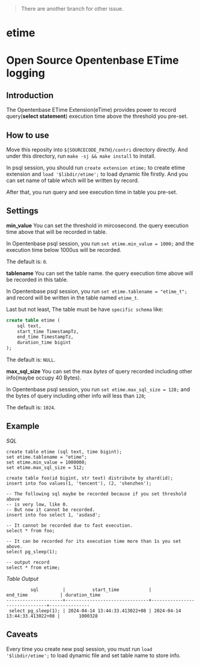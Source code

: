 > There are another branch for other issue.
# etime 
# Open Source Opentenbase ETime logging

## Introduction
The Opentenbase ETime Extension(eTime) provides power to record query(**select statement**) execution time above the threshold you pre-set.

## How to use
Move this reposity into `${SOURCECODE_PATH}/contri` directory directly.  And under this directory, run `make -sj && make install` to install.

In psql session, you should run `create extension etime;` to create etime extension and `load '$libdir/etime';` to load dynamic file firstly.  And you can set name of table which will be written by record.

After that, you run query and see execution time in table you pre-set.

## Settings
**min_value**
You can set the threshold in mircosecond.  the query execution time above that will be recorded in table.

In Opentenbase psql session, you run `set etime.min_value = 1000;` and the execution time below 1000us will be recorded.

The default is: `0`.

**tablename**
You can set the table name.  the query execution time above will be recorded in this table.

In Opentenbase psql session, you run `set etime.tablename = "etime_t";` and record will be written in the table named `etime_t`.

Last but not least, The table must be have `specific schema` like: 
```sql
create table etime (
	sql text,
	start_time TimestampTz,
	end_time TimestampTz,
	duration_time bigint
);
```

The default is: `NULL`.

**max_sql_size**
You can set the max *bytes* of query recorded including other info(maybe occupy 40 Bytes).

In Opentenbase psql session, you run `set etime.max_sql_size = 128;` and the bytes of query including other info will less than `128`;

The default is: `1024`.

## Example
*SQL*
```
create table etime (sql text, time bigint);
set etime.tablename = "etime";
set etime.min_value = 1000000;
set etime.max_sql_size = 512;

create table foo(id bigint, str text) distribute by shard(id);
insert into foo values(1, 'tencent'), (2, 'shenzhen');

-- The following sql maybe be recorded because if you set threshold above
-- is very low, like 0.
-- But now it cannot be recorded.
insert into foo select 1, 'asdasd';

-- It cannot be recorded due to fast execution.
select * from foo;

-- It can be recorded for its execution time more than 1s you set above.
select pg_sleep(1);

-- output record
select * from etime;
```
*Table Output*
```
         sql         |          start_time           |           end_time            | duration_time
---------------------+-------------------------------+-------------------------------+---------------
 select pg_sleep(1); | 2024-04-14 13:44:33.413022+08 | 2024-04-14 13:44:33.413022+08 |       1000328
```

## Caveats
Every time you create new psql session, you must run `load '$libdir/etime';` to load dynamic file and set table name to store info.
